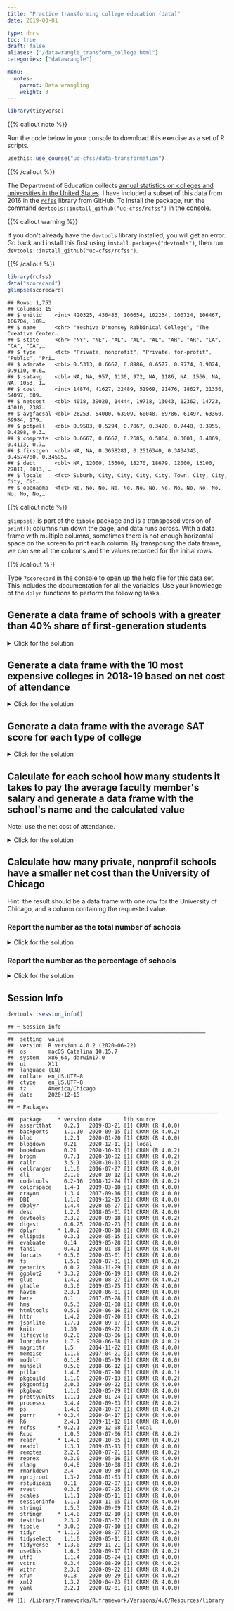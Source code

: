 ```yaml
---
title: "Practice transforming college education (data)"
date: 2019-03-01

type: docs
toc: true
draft: false
aliases: ["/datawrangle_transform_college.html"]
categories: ["datawrangle"]

menu:
  notes:
    parent: Data wrangling
    weight: 3
---
```





```r
library(tidyverse)
```

{{% callout note %}}

Run the code below in your console to download this exercise as a set of R scripts.

```r
usethis::use_course("uc-cfss/data-transformation")
```

{{% /callout %}}

The Department of Education collects [annual statistics on colleges and universities in the United States](https://collegescorecard.ed.gov/). I have included a subset of this data from 2016 in the [`rcfss`](https://github.com/uc-cfss/rcfss) library from GitHub. To install the package, run the command `devtools::install_github("uc-cfss/rcfss")` in the console.

{{% callout warning %}}

If you don't already have the `devtools` library installed, you will get an error. Go back and install this first using `install.packages("devtools")`, then run `devtools::install_github("uc-cfss/rcfss")`.

{{% /callout %}}


```r
library(rcfss)
data("scorecard")
glimpse(scorecard)
```

```
## Rows: 1,753
## Columns: 15
## $ unitid    <int> 420325, 430485, 100654, 102234, 100724, 106467, 106704, 109…
## $ name      <chr> "Yeshiva D'monsey Rabbinical College", "The Creative Center…
## $ state     <chr> "NY", "NE", "AL", "AL", "AL", "AR", "AR", "CA", "CA", "CA",…
## $ type      <fct> "Private, nonprofit", "Private, for-profit", "Public", "Pri…
## $ admrate   <dbl> 0.5313, 0.6667, 0.8986, 0.6577, 0.9774, 0.9024, 0.9110, 0.6…
## $ satavg    <dbl> NA, NA, 957, 1130, 972, NA, 1186, NA, 1566, NA, NA, 1053, 1…
## $ cost      <int> 14874, 41627, 22489, 51969, 21476, 18627, 21350, 64097, 689…
## $ netcost   <dbl> 4018, 39020, 14444, 19718, 13043, 12362, 14723, 43010, 2382…
## $ avgfacsal <dbl> 26253, 54000, 63909, 60048, 69786, 61497, 63360, 69984, 179…
## $ pctpell   <dbl> 0.9583, 0.5294, 0.7067, 0.3420, 0.7448, 0.3955, 0.4298, 0.3…
## $ comprate  <dbl> 0.6667, 0.6667, 0.2685, 0.5864, 0.3001, 0.4069, 0.4113, 0.7…
## $ firstgen  <dbl> NA, NA, 0.3658281, 0.2516340, 0.3434343, 0.4574780, 0.34595…
## $ debt      <dbl> NA, 12000, 15500, 18270, 18679, 12000, 13100, 27811, 8013, …
## $ locale    <fct> Suburb, City, City, City, City, Town, City, City, City, Cit…
## $ openadmp  <fct> No, No, No, No, No, No, No, No, No, No, No, No, No, No, No,…
```

{{% callout note %}}

`glimpse()` is part of the `tibble` package and is a transposed version of `print()`: columns run down the page, and data runs across. With a data frame with multiple columns, sometimes there is not enough horizontal space on the screen to print each column. By transposing the data frame, we can see all the columns and the values recorded for the initial rows.

{{% /callout %}}

Type `?scorecard` in the console to open up the help file for this data set. This includes the documentation for all the variables. Use your knowledge of the `dplyr` functions to perform the following tasks.

## Generate a data frame of schools with a greater than 40% share of first-generation students

<details> 
  <summary>Click for the solution</summary>
  <p>
  

```r
filter(.data = scorecard, firstgen > .40)
```

```
## # A tibble: 352 x 15
##    unitid name  state type  admrate satavg  cost netcost avgfacsal pctpell
##     <int> <chr> <chr> <fct>   <dbl>  <dbl> <int>   <dbl>     <dbl>   <dbl>
##  1 106467 Arka… AR    Publ…   0.902     NA 18627   12362     61497   0.396
##  2 422695 Paci… CA    Priv…   0.6       NA    NA   23451     33750   0.258
##  3 243665 Univ… VI    Publ…   0.978     NA 17349   11714     63900   0.552
##  4 242972 Nati… PR    Priv…   0.574     NA 12941    7268     27216   0.804
##  5 237358 Davi… WV    Priv…   0.370   1005 40551   17405     51120   0.450
##  6 243832 EDP … PR    Priv…   0.858     NA 13880    7326     22131   0.577
##  7 169327 Clea… MI    Priv…   0.580   1039 30418   18299     45666   0.366
##  8 167251 Newb… MA    Priv…   0.768     NA 50096   23324     62973   0.580
##  9 176044 Miss… MS    Publ…   0.863    945 20073   15874     52182   0.692
## 10 177214 Drur… MO    Priv…   0.682   1227 38330   18595     59661   0.295
## # … with 342 more rows, and 5 more variables: comprate <dbl>, firstgen <dbl>,
## #   debt <dbl>, locale <fct>, openadmp <fct>
```

  </p>
</details>

## Generate a data frame with the 10 most expensive colleges in 2018-19 based on net cost of attendance

<details> 
  <summary>Click for the solution</summary>
  <p>
  
  We could use a combination of `arrange()` and `slice()` to sort the data frame from most to least expensive, then keep the first 10 rows:
  

```r
arrange(.data = scorecard, desc(netcost)) %>%
  slice(1:10)
```

```
## # A tibble: 10 x 15
##    unitid name  state type  admrate satavg  cost netcost avgfacsal pctpell
##     <int> <chr> <chr> <fct>   <dbl>  <dbl> <int>   <dbl>     <dbl>   <dbl>
##  1 192040 Jewi… NY    Priv…   0.468   1444 74504   50794     99369  0.0443
##  2 136774 Ring… FL    Priv…   0.669     NA 64554   49515     77022  0.282 
##  3 166489 Long… MA    Priv…   0.906     NA 55170   49433     44946  0.130 
##  4 164748 Berk… MA    Priv…   0.476     NA 63027   48425     88200  0.170 
##  5 111081 Cali… CA    Priv…   0.230     NA 69015   47921     79425  0.262 
##  6 449384 Gnom… CA    Priv…   0.368     NA 50766   47473     81000  0.169 
##  7 192712 Manh… NY    Priv…   0.378     NA 67051   45952     72747  0.127 
##  8 194578 Prat… NY    Priv…   0.507   1213 65249   45559     96525  0.218 
##  9 122454 San … CA    Priv…   0.949     NA 69525   45203     62352  0.308 
## 10 197151 Scho… NY    Priv…   0.7     1202 58397   44473     28476  0.210 
## # … with 5 more variables: comprate <dbl>, firstgen <dbl>, debt <dbl>,
## #   locale <fct>, openadmp <fct>
```

  We can also use the `slice_max()` function in `dplyr` to accomplish the same thing in one line of code.


```r
slice_max(.data = scorecard, n = 10, netcost)
```

```
## # A tibble: 10 x 15
##    unitid name  state type  admrate satavg  cost netcost avgfacsal pctpell
##     <int> <chr> <chr> <fct>   <dbl>  <dbl> <int>   <dbl>     <dbl>   <dbl>
##  1 192040 Jewi… NY    Priv…   0.468   1444 74504   50794     99369  0.0443
##  2 136774 Ring… FL    Priv…   0.669     NA 64554   49515     77022  0.282 
##  3 166489 Long… MA    Priv…   0.906     NA 55170   49433     44946  0.130 
##  4 164748 Berk… MA    Priv…   0.476     NA 63027   48425     88200  0.170 
##  5 111081 Cali… CA    Priv…   0.230     NA 69015   47921     79425  0.262 
##  6 449384 Gnom… CA    Priv…   0.368     NA 50766   47473     81000  0.169 
##  7 192712 Manh… NY    Priv…   0.378     NA 67051   45952     72747  0.127 
##  8 194578 Prat… NY    Priv…   0.507   1213 65249   45559     96525  0.218 
##  9 122454 San … CA    Priv…   0.949     NA 69525   45203     62352  0.308 
## 10 197151 Scho… NY    Priv…   0.7     1202 58397   44473     28476  0.210 
## # … with 5 more variables: comprate <dbl>, firstgen <dbl>, debt <dbl>,
## #   locale <fct>, openadmp <fct>
```

  </p>
</details>

## Generate a data frame with the average SAT score for each type of college

<details> 
  <summary>Click for the solution</summary>
  <p>
  

```r
scorecard %>%
  group_by(type) %>%
  summarize(mean_sat = mean(satavg, na.rm = TRUE))
```

```
## `summarise()` ungrouping output (override with `.groups` argument)
```

```
## # A tibble: 3 x 2
##   type                mean_sat
##   <fct>                  <dbl>
## 1 Public                 1129.
## 2 Private, nonprofit     1153.
## 3 Private, for-profit    1068.
```

  </p>
</details>

## Calculate for each school how many students it takes to pay the average faculty member's salary and generate a data frame with the school's name and the calculated value

Note: use the net cost of attendance.

<details> 
  <summary>Click for the solution</summary>
  <p>
  

```r
scorecard %>%
  mutate(ratio = avgfacsal / netcost) %>%
  select(name, ratio)
```

```
## # A tibble: 1,753 x 2
##    name                                ratio
##    <chr>                               <dbl>
##  1 Yeshiva D'monsey Rabbinical College  6.53
##  2 The Creative Center                  1.38
##  3 Alabama A & M University             4.42
##  4 Spring Hill College                  3.05
##  5 Alabama State University             5.35
##  6 Arkansas Tech University             4.97
##  7 University of Central Arkansas       4.30
##  8 Art Center College of Design         1.63
##  9 California Institute of Technology   7.55
## 10 Cogswell College                     2.11
## # … with 1,743 more rows
```

  </p>
</details>

## Calculate how many private, nonprofit schools have a smaller net cost than the University of Chicago

Hint: the result should be a data frame with one row for the University of Chicago, and a column containing the requested value.

### Report the number as the total number of schools

<details> 
  <summary>Click for the solution</summary>
  <p>
  

```r
scorecard %>%
  filter(type == "Private, nonprofit") %>%
  arrange(netcost) %>%
  # use row_number() but subtract 1 since UChicago is not cheaper than itself
  mutate(school_cheaper = row_number() - 1) %>%
  filter(name == "University of Chicago") %>%
  glimpse()
```

```
## Rows: 1
## Columns: 16
## $ unitid         <int> 144050
## $ name           <chr> "University of Chicago"
## $ state          <chr> "IL"
## $ type           <fct> "Private, nonprofit"
## $ admrate        <dbl> 0.0726
## $ satavg         <dbl> 1520
## $ cost           <int> 75735
## $ netcost        <dbl> 26160
## $ avgfacsal      <dbl> 166221
## $ pctpell        <dbl> 0.1089
## $ comprate       <dbl> 0.9423
## $ firstgen       <dbl> 0.2024353
## $ debt           <dbl> 15000
## $ locale         <fct> City
## $ openadmp       <fct> No
## $ school_cheaper <dbl> 777
```

  </p>
</details>

### Report the number as the percentage of schools

<details> 
  <summary>Click for the solution</summary>
  <p>
  

```r
scorecard %>%
  filter(type == "Private, nonprofit") %>%
  mutate(netcost_rank = percent_rank(netcost)) %>%
  filter(name == "University of Chicago") %>%
  glimpse()
```

```
## Rows: 1
## Columns: 16
## $ unitid       <int> 144050
## $ name         <chr> "University of Chicago"
## $ state        <chr> "IL"
## $ type         <fct> "Private, nonprofit"
## $ admrate      <dbl> 0.0726
## $ satavg       <dbl> 1520
## $ cost         <int> 75735
## $ netcost      <dbl> 26160
## $ avgfacsal    <dbl> 166221
## $ pctpell      <dbl> 0.1089
## $ comprate     <dbl> 0.9423
## $ firstgen     <dbl> 0.2024353
## $ debt         <dbl> 15000
## $ locale       <fct> City
## $ openadmp     <fct> No
## $ netcost_rank <dbl> 0.7141544
```

  </p>
</details>

## Session Info



```r
devtools::session_info()
```

```
## ─ Session info ───────────────────────────────────────────────────────────────
##  setting  value                       
##  version  R version 4.0.2 (2020-06-22)
##  os       macOS Catalina 10.15.7      
##  system   x86_64, darwin17.0          
##  ui       X11                         
##  language (EN)                        
##  collate  en_US.UTF-8                 
##  ctype    en_US.UTF-8                 
##  tz       America/Chicago             
##  date     2020-12-15                  
## 
## ─ Packages ───────────────────────────────────────────────────────────────────
##  package     * version date       lib source        
##  assertthat    0.2.1   2019-03-21 [1] CRAN (R 4.0.0)
##  backports     1.1.10  2020-09-15 [1] CRAN (R 4.0.2)
##  blob          1.2.1   2020-01-20 [1] CRAN (R 4.0.0)
##  blogdown      0.21    2020-12-11 [1] local         
##  bookdown      0.21    2020-10-13 [1] CRAN (R 4.0.2)
##  broom         0.7.1   2020-10-02 [1] CRAN (R 4.0.2)
##  callr         3.5.1   2020-10-13 [1] CRAN (R 4.0.2)
##  cellranger    1.1.0   2016-07-27 [1] CRAN (R 4.0.0)
##  cli           2.1.0   2020-10-12 [1] CRAN (R 4.0.2)
##  codetools     0.2-16  2018-12-24 [1] CRAN (R 4.0.2)
##  colorspace    1.4-1   2019-03-18 [1] CRAN (R 4.0.0)
##  crayon        1.3.4   2017-09-16 [1] CRAN (R 4.0.0)
##  DBI           1.1.0   2019-12-15 [1] CRAN (R 4.0.0)
##  dbplyr        1.4.4   2020-05-27 [1] CRAN (R 4.0.0)
##  desc          1.2.0   2018-05-01 [1] CRAN (R 4.0.0)
##  devtools      2.3.2   2020-09-18 [1] CRAN (R 4.0.2)
##  digest        0.6.25  2020-02-23 [1] CRAN (R 4.0.0)
##  dplyr       * 1.0.2   2020-08-18 [1] CRAN (R 4.0.2)
##  ellipsis      0.3.1   2020-05-15 [1] CRAN (R 4.0.0)
##  evaluate      0.14    2019-05-28 [1] CRAN (R 4.0.0)
##  fansi         0.4.1   2020-01-08 [1] CRAN (R 4.0.0)
##  forcats     * 0.5.0   2020-03-01 [1] CRAN (R 4.0.0)
##  fs            1.5.0   2020-07-31 [1] CRAN (R 4.0.2)
##  generics      0.0.2   2018-11-29 [1] CRAN (R 4.0.0)
##  ggplot2     * 3.3.2   2020-06-19 [1] CRAN (R 4.0.2)
##  glue          1.4.2   2020-08-27 [1] CRAN (R 4.0.2)
##  gtable        0.3.0   2019-03-25 [1] CRAN (R 4.0.0)
##  haven         2.3.1   2020-06-01 [1] CRAN (R 4.0.0)
##  here          0.1     2017-05-28 [1] CRAN (R 4.0.0)
##  hms           0.5.3   2020-01-08 [1] CRAN (R 4.0.0)
##  htmltools     0.5.0   2020-06-16 [1] CRAN (R 4.0.2)
##  httr          1.4.2   2020-07-20 [1] CRAN (R 4.0.2)
##  jsonlite      1.7.1   2020-09-07 [1] CRAN (R 4.0.2)
##  knitr         1.30    2020-09-22 [1] CRAN (R 4.0.2)
##  lifecycle     0.2.0   2020-03-06 [1] CRAN (R 4.0.0)
##  lubridate     1.7.9   2020-06-08 [1] CRAN (R 4.0.2)
##  magrittr      1.5     2014-11-22 [1] CRAN (R 4.0.0)
##  memoise       1.1.0   2017-04-21 [1] CRAN (R 4.0.0)
##  modelr        0.1.8   2020-05-19 [1] CRAN (R 4.0.0)
##  munsell       0.5.0   2018-06-12 [1] CRAN (R 4.0.0)
##  pillar        1.4.6   2020-07-10 [1] CRAN (R 4.0.1)
##  pkgbuild      1.1.0   2020-07-13 [1] CRAN (R 4.0.2)
##  pkgconfig     2.0.3   2019-09-22 [1] CRAN (R 4.0.0)
##  pkgload       1.1.0   2020-05-29 [1] CRAN (R 4.0.0)
##  prettyunits   1.1.1   2020-01-24 [1] CRAN (R 4.0.0)
##  processx      3.4.4   2020-09-03 [1] CRAN (R 4.0.2)
##  ps            1.4.0   2020-10-07 [1] CRAN (R 4.0.2)
##  purrr       * 0.3.4   2020-04-17 [1] CRAN (R 4.0.0)
##  R6            2.4.1   2019-11-12 [1] CRAN (R 4.0.0)
##  rcfss       * 0.2.1   2020-12-08 [1] local         
##  Rcpp          1.0.5   2020-07-06 [1] CRAN (R 4.0.2)
##  readr       * 1.4.0   2020-10-05 [1] CRAN (R 4.0.2)
##  readxl        1.3.1   2019-03-13 [1] CRAN (R 4.0.0)
##  remotes       2.2.0   2020-07-21 [1] CRAN (R 4.0.2)
##  reprex        0.3.0   2019-05-16 [1] CRAN (R 4.0.0)
##  rlang         0.4.8   2020-10-08 [1] CRAN (R 4.0.2)
##  rmarkdown     2.4     2020-09-30 [1] CRAN (R 4.0.2)
##  rprojroot     1.3-2   2018-01-03 [1] CRAN (R 4.0.0)
##  rstudioapi    0.11    2020-02-07 [1] CRAN (R 4.0.0)
##  rvest         0.3.6   2020-07-25 [1] CRAN (R 4.0.2)
##  scales        1.1.1   2020-05-11 [1] CRAN (R 4.0.0)
##  sessioninfo   1.1.1   2018-11-05 [1] CRAN (R 4.0.0)
##  stringi       1.5.3   2020-09-09 [1] CRAN (R 4.0.2)
##  stringr     * 1.4.0   2019-02-10 [1] CRAN (R 4.0.0)
##  testthat      2.3.2   2020-03-02 [1] CRAN (R 4.0.0)
##  tibble      * 3.0.3   2020-07-10 [1] CRAN (R 4.0.2)
##  tidyr       * 1.1.2   2020-08-27 [1] CRAN (R 4.0.2)
##  tidyselect    1.1.0   2020-05-11 [1] CRAN (R 4.0.0)
##  tidyverse   * 1.3.0   2019-11-21 [1] CRAN (R 4.0.0)
##  usethis       1.6.3   2020-09-17 [1] CRAN (R 4.0.2)
##  utf8          1.1.4   2018-05-24 [1] CRAN (R 4.0.0)
##  vctrs         0.3.4   2020-08-29 [1] CRAN (R 4.0.2)
##  withr         2.3.0   2020-09-22 [1] CRAN (R 4.0.2)
##  xfun          0.18    2020-09-29 [1] CRAN (R 4.0.2)
##  xml2          1.3.2   2020-04-23 [1] CRAN (R 4.0.0)
##  yaml          2.2.1   2020-02-01 [1] CRAN (R 4.0.0)
## 
## [1] /Library/Frameworks/R.framework/Versions/4.0/Resources/library
```
